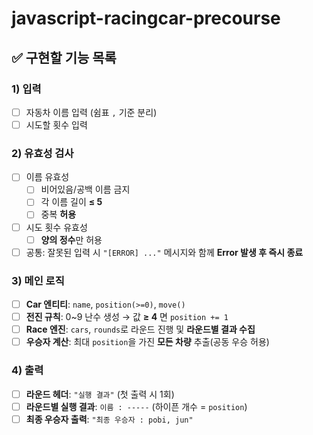# javascript-racingcar-precourse

## ✅ 구현할 기능 목록

### 1) 입력

- [ ] 자동차 이름 입력 (쉼표 `,` 기준 분리)
- [ ] 시도할 횟수 입력

### 2) 유효성 검사

- [ ] 이름 유효성
  - [ ] 비어있음/공백 이름 금지
  - [ ] 각 이름 길이 **≤ 5**
  - [ ] 중복 **허용**
- [ ] 시도 횟수 유효성
  - [ ] **양의 정수**만 허용
- [ ] 공통: 잘못된 입력 시 `"[ERROR] ..."` 메시지와 함께 **Error 발생 후 즉시 종료**

### 3) 메인 로직

- [ ] **Car 엔티티**: `name`, `position(>=0)`, `move()`
- [ ] **전진 규칙**: 0~9 난수 생성 → 값 **≥ 4** 면 `position += 1`
- [ ] **Race 엔진**: `cars`, `rounds`로 라운드 진행 및 **라운드별 결과 수집**
- [ ] **우승자 계산**: 최대 `position`을 가진 **모든 차량** 추출(공동 우승 허용)

### 4) 출력

- [ ] **라운드 헤더**: `"실행 결과"` (첫 출력 시 1회)
- [ ] **라운드별 실행 결과**: `이름 : -----` (하이픈 개수 = `position`)
- [ ] **최종 우승자 출력**: `"최종 우승자 : pobi, jun"`
